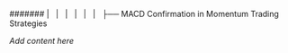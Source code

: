 ####### |   |   |   |   |   |   ├── MACD Confirmation in Momentum Trading Strategies

*Add content here*